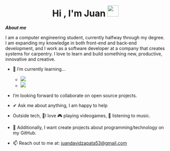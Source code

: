<h1 align="center"><b>Hi , I'm Juan </b><img src="https://media.giphy.com/media/hvRJCLFzcasrR4ia7z/giphy.gif" width="35"></h1>

<!--  -->

***About me***

I am a computer engineering student, currently halfway through my degree. I am expanding my knowledge in both front-end and back-end development, and I work as a software developer at a company that creates systems for carpentry. I love to learn and build something new, productive, innovative and creative.
- 🌱 I’m currently learning...
  
  - <img src="https://img.shields.io/badge/python-3670A0?style=for-the-badge&logo=python&logoColor=ffdd54">
  - <img src="https://img.shields.io/badge/Java-ED8B00?style=for-the-badge&logo=java&logoColor=white">
  
- I’m looking forward to collaborate on open source projects.
- ✔ Ask me about anything, I am happy to help<br>
- Outside tech, 💜I love 🎮 playing videogames, 🎵 listening to music.
- 👾 Additionally, I want create projects about programming/technology on my GitHub.
- 📫 Reach out to me at: <a href="juandavidzapata53@gmail.com">juandavidzapata53@gmail.com</a>
